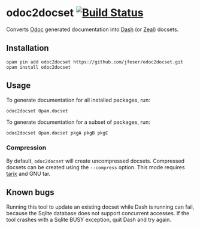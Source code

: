 # odoc2docset [![Build Status](https://travis-ci.org/jfeser/odoc2docset.png?branch=master)](https://travis-ci.org/jfeser/odoc2docset)


Converts [Odoc](https://github.com/ocaml-doc/odoc) generated documentation into
[Dash](https://kapeli.com/dash) (or [Zeal](https://zealdocs.org/)) docsets.

## Installation

```
opam pin add odoc2docset https://github.com/jfeser/odoc2docset.git
opam install odoc2docset
```

## Usage

To generate documentation for all installed packages, run:

```
odoc2docset Opam.docset
```

To generate documentation for a subset of packages, run:

```
odoc2docset Opam.docset pkgA pkgB pkgC
```

### Compression

By default, `odoc2docset` will create uncompressed docsets. Compressed docsets
can be created using the `--compress` option. This mode requires
[tarix](https://github.com/fastcat/tarix/) and GNU tar.

## Known bugs

Running this tool to update an existing docset while Dash is running can fail,
because the Sqlite database does not support concurrent accesses. If the tool
crashes with a Sqlite BUSY exception, quit Dash and try again.
